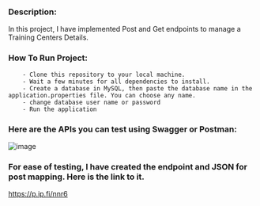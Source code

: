 ### Description:
   In this project, I have implemented Post and Get endpoints to manage a Training Centers Details. 

### How To Run Project:
        - Clone this repository to your local machine.
        - Wait a few minutes for all dependencies to install.
        - Create a database in MySQL, then paste the database name in the application.properties file. You can choose any name.
        - change database user name or password
        - Run the application

### Here are the APIs you can test using Swagger or Postman:
   ![image](https://github.com/ayushraj12009/Buyogo-Assignemnt/assets/51042913/79ef8636-8068-4783-af2b-544d5fb982e1)


### For ease of testing, I have created the endpoint and JSON for post mapping. Here is the link to it.
https://p.ip.fi/nnr6
